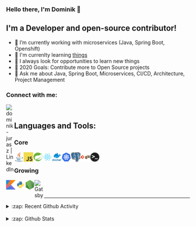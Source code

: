 ### Hello there, I'm Dominik 👋

## I'm a Developer and open-source contributor!

- 🔭 I’m currently working with microservices (Java, Spring Boot, Openshift)
- 🌱 I'm currenlty learning [things](https://github.com/Faelivrinx/faelivrinx#growing) 
- 🚀 I always look for opportunities to learn new things
- 🥅 2020 Goals: Contribute more to Open Source projects
- 💬 Ask me about Java, Spring Boot, Microservices, CI/CD, Architecture, Project Management

### Connect with me:

[<img align="left" alt="dominik-jurasz | LinkedIn" width="22px" src="https://cdn.jsdelivr.net/npm/simple-icons@v3/icons/linkedin.svg" />][linkedin]

<br />

## Languages and Tools:

### Core

<img align="left" alt="Java" width="26px" src="https://raw.githubusercontent.com/github/explore/80688e429a7d4ef2fca1e82350fe8e3517d3494d/topics/java/java.png" />
<img align="left" alt="Javascript" width="26px" src="https://raw.githubusercontent.com/github/explore/80688e429a7d4ef2fca1e82350fe8e3517d3494d/topics/javascript/javascript.png" />
<img align="left" alt="Spring Boot" width="26px" src="https://raw.githubusercontent.com/github/explore/80688e429a7d4ef2fca1e82350fe8e3517d3494d/topics/spring-boot/spring-boot.png" />
<img align="left" alt="React" width="26px" src="https://raw.githubusercontent.com/github/explore/80688e429a7d4ef2fca1e82350fe8e3517d3494d/topics/react/react.png" />
<img align="left" alt="Docker" width="26px" src="https://raw.githubusercontent.com/github/explore/80688e429a7d4ef2fca1e82350fe8e3517d3494d/topics/docker/docker.png" />
<img align="left" alt="Kubernetes" width="26px" src="https://raw.githubusercontent.com/github/explore/80688e429a7d4ef2fca1e82350fe8e3517d3494d/topics/kubernetes/kubernetes.png" />
<img align="left" alt="Postgres" width="26px" src="https://raw.githubusercontent.com/github/explore/80688e429a7d4ef2fca1e82350fe8e3517d3494d/topics/postgresql/postgresql.png" />
<img align="left" alt="Git" width="26px" src="https://raw.githubusercontent.com/github/explore/80688e429a7d4ef2fca1e82350fe8e3517d3494d/topics/git/git.png" />
<img align="left" alt="Terminal" width="26px" src="https://raw.githubusercontent.com/github/explore/d92924b1d925bb134e308bd29c9de6c302ed3beb/topics/terminal/terminal.png" />

<br />

### Growing

<img align="left" alt="Kotlin" width="26px" src="https://raw.githubusercontent.com/github/explore/80688e429a7d4ef2fca1e82350fe8e3517d3494d/topics/kotlin/kotlin.png" />
<img align="left" alt="Python" width="26px" src="https://raw.githubusercontent.com/github/explore/80688e429a7d4ef2fca1e82350fe8e3517d3494d/topics/python/python.png" />
<img align="left" alt="Nodejs" width="26px" src="https://raw.githubusercontent.com/github/explore/80688e429a7d4ef2fca1e82350fe8e3517d3494d/topics/nodejs/nodejs.png" />
<img align="left" alt="Gatsby" width="26px" src="https://camo.githubusercontent.com/c82d5dbe0efc4f71771b4c656fd96b91d6103a8d/68747470733a2f2f7777772e6761747362796a732e636f6d2f4761747362792d4d6f6e6f6772616d2e737667" />

<br />
<br />

---

<details>
  <summary>:zap: Recent Github Activity</summary>
  
<!--START_SECTION:activity-->
1. 🎉 Merged PR [#3](https://github.com/Faelivrinx/spring-sonarcloud/pull/3) in [Faelivrinx/spring-sonarcloud](https://github.com/Faelivrinx/spring-sonarcloud)
2. 💪 Opened PR [#3](https://github.com/Faelivrinx/spring-sonarcloud/pull/3) in [Faelivrinx/spring-sonarcloud](https://github.com/Faelivrinx/spring-sonarcloud)
3. ❌ Closed PR [#2](https://github.com/Faelivrinx/spring-sonarcloud/pull/2) in [Faelivrinx/spring-sonarcloud](https://github.com/Faelivrinx/spring-sonarcloud)
4. 💪 Opened PR [#2](https://github.com/Faelivrinx/spring-sonarcloud/pull/2) in [Faelivrinx/spring-sonarcloud](https://github.com/Faelivrinx/spring-sonarcloud)
5. ❌ Closed PR [#1](https://github.com/Faelivrinx/spring-sonarcloud/pull/1) in [Faelivrinx/spring-sonarcloud](https://github.com/Faelivrinx/spring-sonarcloud)
<!--END_SECTION:activity-->

</details>

<br />

<details>
  <summary>:zap: Github Stats</summary>

  <img align="left" alt="faelivrinx github stats" src="https://github-readme-stats.codestackr.vercel.app/api?username=faelivrinx&show_icons=true&hide_border=true" />

</details>

[linkedin]: https://www.linkedin.com/in/dominik-jurasz/

